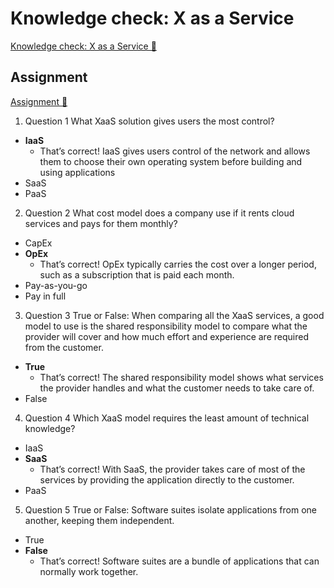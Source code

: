# Knowledge check: X as a Service

[Knowledge check: X as a Service 🔗](https://www.coursera.org/learn/introduction-to-networking-and-cloud-computing/assignment-submission/6nfzD/knowledge-check-x-as-a-service)

## Assignment

[Assignment 🔗](https://www.coursera.org/learn/introduction-to-networking-and-cloud-computing/assignment-submission/6nfzD/knowledge-check-x-as-a-service/attempt)

1. Question 1
   What XaaS solution gives users the most control?

- **IaaS**
  - That’s correct! IaaS gives users control of the network and allows them to choose their own operating system before building and using applications
- SaaS
- PaaS

2. Question 2
   What cost model does a company use if it rents cloud services and pays for them monthly?

- CapEx
- **OpEx**
  - That’s correct! OpEx typically carries the cost over a longer period, such as a subscription that is paid each month.
- Pay-as-you-go
- Pay in full

3. Question 3
   True or False: When comparing all the XaaS services, a good model to use is the shared responsibility model to compare what the provider will cover and how much effort and experience are required from the customer.

- **True**
  - That’s correct! The shared responsibility model shows what services the provider handles and what the customer needs to take care of.
- False

4. Question 4
   Which XaaS model requires the least amount of technical knowledge?

- IaaS
- **SaaS**
  - That’s correct! With SaaS, the provider takes care of most of the services by providing the application directly to the customer.
- PaaS

5. Question 5
   True or False: Software suites isolate applications from one another, keeping them independent.

- True
- **False**
  - That’s correct! Software suites are a bundle of applications that can normally work together.

